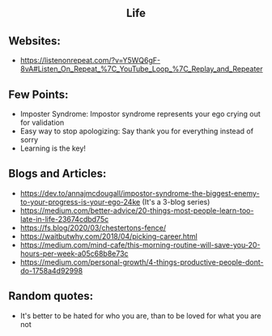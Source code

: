 <h2 align = "center">Life</h2>

## Websites:
 * https://listenonrepeat.com/?v=Y5WQ6gF-8vA#Listen_On_Repeat_%7C_YouTube_Loop_%7C_Replay_and_Repeater

## Few Points:
 * Imposter Syndrome: Impostor syndrome represents your ego crying out for validation
 * Easy way to stop apologizing: Say thank you for everything instead of sorry
 * Learning is the key!

## Blogs and Articles:
 * https://dev.to/annajmcdougall/impostor-syndrome-the-biggest-enemy-to-your-progress-is-your-ego-24ke (It's a 3-blog series)
 * https://medium.com/better-advice/20-things-most-people-learn-too-late-in-life-23674cdbd75c
 * https://fs.blog/2020/03/chestertons-fence/
 * https://waitbutwhy.com/2018/04/picking-career.html
 * https://medium.com/mind-cafe/this-morning-routine-will-save-you-20-hours-per-week-a05c68b8e73c
 * https://medium.com/personal-growth/4-things-productive-people-dont-do-1758a4d92998

## Random quotes:
 * It's better to be hated for who you are, than to be loved for what you are not
